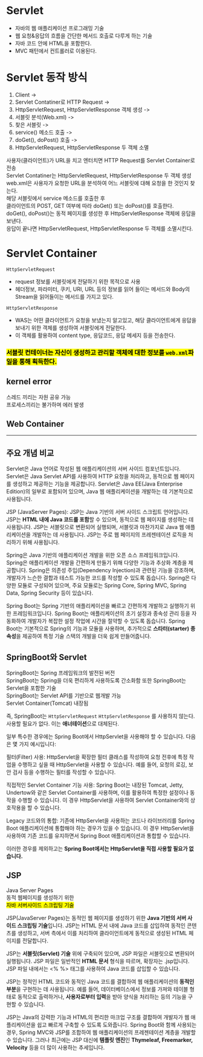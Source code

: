 # Servlet
- 자바의 웹 애플리케이션 프로그래밍 기술
- 웹 요청&응답의 흐름을 간단한 메서드 호출로 다루게 하는 기술
- 자바 코드 안에 HTML을 포함한다.
- MVC 패턴에서 컨트롤러로 이용된다.


# Servlet 동작 방식
1. Client -> <br>
2. Servlet Contatiner로 HTTP Request ->
3. HttpServletRequest, HttpServletResponse 객체 생성 ->
4. 서블릿 분석(Web.xml) -> 
5. 찾은 서블릿 -> 
6. service() 메소드 호출 -> 
7. doGet(), doPost() 호출 -> 
8. HttpServletRequest, HttpServletResponse 두 객체 소멸

사용자(클라이언트)가 URL을 치고 엔터치면 HTTP Request를 Servlet Container로 전송 <br>
Servlet Contatiner는 HttpServletRequest, HttpServletResponse 두 객체 생성 <br>
web.xml은 사용자가 요청한 URL을 분석하여 어느 서블릿에 대해 요청을 한 것인지 찾는다. <br>
해당 서블릿에서 service 메소드를 호출한 후 <br> 클라이언트의 POST, GET 여부에 따라 doGet() 또는 doPost()를 호출한다. <br>
doGet(), doPost()는 동적 페이지를 생성한 후 HttpServletResponse 객체에 응답을 보낸다. <br>
응답이 끝나면 HttpServletRequest, HttpServletResponse 두 객체를 소멸시킨다.


# Servlet Container
`HttpServletRequest`
- request 정보를 서블릿에게 전달하기 위한 목적으로 사용
- 헤더정보, 파라미터, 쿠키, URI, URL 등의 정보를 읽어 들이는 메서드와 Body의 Stream을 읽어들이는 메서드를 가지고 있다.
  
`HttpServletResponse`
- WAS는 어떤 클라이언트가 요청을 보냈는지 알고있고, 해당 클라이언트에게 응답을 보내기 위한 객체를 생성하여 서블릿에게 전달한다.
- 이 객체를 활용하여 content type, 응답코드, 응답 메세지 등을 전송한다.
  
### <mark> 서블릿 컨테이너는 자신이 생성하고 관리할 객체에 대한 정보를 `web.xml`파일을 통해 획득한다.</mark>

## kernel error <br>
스레드 끼리는 자원 공유 가능 <br>
프로세스끼리는 불가하며 에러 발생
<br>


## Web Container


---

## 주요 개념 비교

Servlet은 Java 언어로 작성된 웹 애플리케이션의 서버 사이드 컴포넌트입니다.
Servlet은 Java Servlet API를 사용하여 HTTP 요청을 처리하고, 동적으로 웹 페이지를 생성하고 제공하는 기능을 제공합니다.
Servlet은 Java EE(Java Enterprise Edition)의 일부로 포함되어 있으며, Java 웹 애플리케이션을 개발하는 데 기본적으로 사용됩니다.

JSP (JavaServer Pages):
JSP는 Java 기반의 서버 사이드 스크립트 언어입니다.
JSP는 **HTML 내에 Java 코드를 포함**할 수 있으며, 동적으로 웹 페이지를 생성하는 데 사용됩니다.
JSP는 서블릿으로 변환되어 실행되며, 서블릿과 마찬가지로 Java 웹 애플리케이션을 개발하는 데 사용됩니다.
JSP는 주로 웹 페이지의 프레젠테이션 로직을 처리하기 위해 사용됩니다.


Spring은 Java 기반의 애플리케이션 개발을 위한 오픈 소스 프레임워크입니다.
Spring은 애플리케이션 개발을 간편하게 만들기 위해 다양한 기능과 추상화 계층을 제공합니다.
Spring은 의존성 주입(Dependency Injection)과 관련된 기능을 강조하며, 개발자가 느슨한 결합과 테스트 가능한 코드를 작성할 수 있도록 돕습니다.
Spring은 다양한 모듈로 구성되어 있으며, 주요 모듈로는 Spring Core, Spring MVC, Spring Data, Spring Security 등이 있습니다.


Spring Boot는 Spring 기반의 애플리케이션을 빠르고 간편하게 개발하고 실행하기 위한 프레임워크입니다.
Spring Boot는 애플리케이션의 초기 설정과 종속성 관리 등을 자동화하여 개발자가 복잡한 설정 작업에 시간을 절약할 수 있도록 돕습니다.
Spring Boot는 기본적으로 Spring의 기능과 모듈을 사용하며, 추가적으로 **스타터(starter) 종속성**을 제공하여 특정 기술 스택의 개발을 더욱 쉽게 만들어줍니다.

## SpringBoot와 Servlet
SpringBoot는 Spring 프레임워크의 발전된 버전<br>
SpringBoot는 Spring을 더욱 편리하게 사용하도록 간소화함
또한 SpringBoot는 Servlet을 포함한 기술 <br>
SpringBoot는 Servlet API를 기반으로 웹개발 가능<br>
Servlet Container(Tomcat) 내장됨

즉, SpringBoot는 `HttpServletRequest` `HttpServletResponse` 를 사용하지 않는다. 사용할 필요가 없다. 이는 **애너테이션**으로 대체된다.

일부 특수한 경우에는 Spring Boot에서 HttpServlet을 사용해야 할 수 있습니다. 다음은 몇 가지 예시입니다:

필터(Filter) 사용: HttpServlet을 확장한 필터 클래스를 작성하여 요청 전후에 특정 작업을 수행하고 싶을 때 HttpServlet을 사용할 수 있습니다. 예를 들어, 요청의 로깅, 보안 검사 등을 수행하는 필터를 작성할 수 있습니다.

직접적인 Servlet Container 기능 사용: Spring Boot는 내장된 Tomcat, Jetty, Undertow와 같은 Servlet Container를 사용하며, 이를 활용하여 특정한 설정이나 동작을 수행할 수 있습니다. 이 경우 HttpServlet을 사용하여 Servlet Container와의 상호작용을 할 수 있습니다.

Legacy 코드와의 통합: 기존에 HttpServlet을 사용하는 코드나 라이브러리를 Spring Boot 애플리케이션에 통합해야 하는 경우가 있을 수 있습니다. 이 경우 HttpServlet을 사용하여 기존 코드를 유지하면서 Spring Boot 애플리케이션과 통합할 수 있습니다.

이러한 경우를 제외하고는 **Spring Boot에서는 HttpServlet을 직접 사용할 필요가 없습니다.**

## JSP
Java Server Pages <br>
동적 웹페이지를 생성하기 위한 <br>
<mark>자바 서버사이드 스크립팅 기술</mark>

JSP(JavaServer Pages)는 동적인 웹 페이지를 생성하기 위한 **Java 기반의 서버 사이드 스크립팅 기술**입니다. JSP는 HTML 문서 내에 Java 코드를 삽입하여 동적인 콘텐츠를 생성하고, 서버 측에서 이를 처리하여 클라이언트에게 동적으로 생성된 HTML 페이지를 전달합니다.

JSP는 **서블릿(Servlet) 기술** 위에 구축되어 있으며, JSP 파일은 서블릿으로 변환되어 실행됩니다. JSP 파일은 일반적인 **HTML 문서** 형식을 따르며, 확장자는 .jsp입니다. JSP 파일 내에서는 <% %> 태그를 사용하여 Java 코드를 삽입할 수 있습니다.

JSP는 정적인 HTML 코드와 동적인 Java 코드를 결합하여 웹 애플리케이션의 **동적인 부분**을 구현하는 데 사용됩니다. 예를 들어, 데이터베이스에서 정보를 가져와 테이블 형태로 동적으로 출력하거나, **사용자로부터 입력**을 받아 양식을 처리하는 등의 기능을 구현할 수 있습니다.

JSP는 Java의 강력한 기능과 HTML의 편리한 마크업 구조를 결합하여 개발자가 웹 애플리케이션을 쉽고 빠르게 구축할 수 있도록 도와줍니다. Spring Boot와 함께 사용되는 경우, Spring MVC와 JSP를 조합하여 웹 애플리케이션의 프레젠테이션 계층을 개발할 수 있습니다. 그러나 최근에는 JSP 대신에 **템플릿 엔진**인 **Thymeleaf, Freemarker, Velocity** 등을 더 많이 사용하는 추세입니다.
